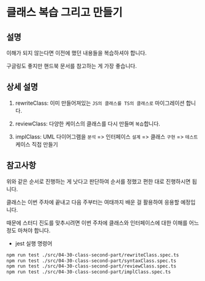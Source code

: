 # 클래스 복습 그리고 만들기
## 설명

이해가 되지 않는다면 이전에 했던 내용들을 복습하셔야 합니다.

구글링도 좋지만 핸드북 문서를 참고하는 게 가장 좋습니다.

## 상세 설명
1. rewriteClass: 이미 만들어져있는 `JS의 클래스를 TS의 클래스로` 마이그레이션 합니다.

2. reviewClass: 다양한 케이스의 클래스를 다시 만들며 `복습`합니다.

3. implClass: UML 다이어그램을 `분석` => 인터페이스 `설계` => 클래스 `구현` => `테스트` 케이스 직접 만들기

## 참고사항
위와 같은 순서로 진행하는 게 낫다고 판단하여 순서를 정했고 편한 대로 진행하시면 됩니다.

클래스는 이번 주차에 끝내고 다음 주부터는 여태까지 배운 걸 활용하여 응용할 예정입니다.

때문에 스터디 진도를 맞추시려면 이번 주차에 클래스와 인터페이스에 대한 이해를 어느 정도 마쳐야 합니다.

- jest 실행 명령어
```bash
npm run test ./src/04-30-class-second-part/rewriteClass.spec.ts
npm run test ./src/04-30-class-second-part/syntaxClass.spec.ts
npm run test ./src/04-30-class-second-part/reviewClass.spec.ts
npm run test ./src/04-30-class-second-part/implClass.spec.ts
```